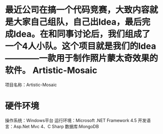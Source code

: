 最近公司在搞一个代码竞赛，大致内容就是大家自己组队，自己出Idea，最后完成Idea。在和同事讨论后，我们组成了一个4人小队。这个项目就是我们的Idea————一款用于制作照片蒙太奇效果的软件。
Artistic-Mosaic
===============
项目名称：Artistic-Mosaic

硬件环境
===============
操作系统：Windows平台
运行环境：Microsoft .NET Framework 4.5
开发语言：Asp.Net Mvc 4、C Sharp
数据库:MongoDB
